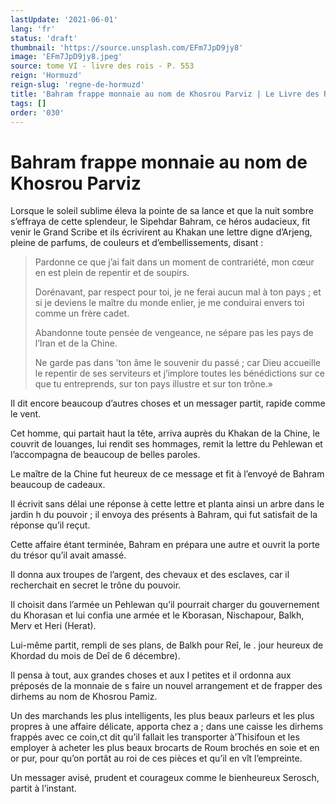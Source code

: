 ```yaml
---
lastUpdate: '2021-06-01'
lang: 'fr'
status: 'draft'
thumbnail: 'https://source.unsplash.com/EFm7JpD9jy8'
image: 'EFm7JpD9jy8.jpeg'
source: tome VI - livre des rois - P. 553
reign: 'Hormuzd'
reign-slug: 'regne-de-hormuzd'
title: 'Bahram frappe monnaie au nom de Khosrou Parviz | Le Livre des Rois | Shâhnâmeh'
tags: []
order: '030'
---
```


# Bahram frappe monnaie au nom de Khosrou Parviz

Lorsque le soleil sublime éleva la pointe de sa lance et que la nuit sombre s’effraya de cette splendeur, le Sipehdar Bahram, ce héros audacieux, fit venir le Grand Scribe et ils écrivirent au Khakan une lettre digne d’Arjeng, pleine de parfums, de couleurs et d’embellissements, disant :

> Pardonne ce que j’ai fait dans un moment de contrariété, mon cœur en est plein de repentir et de soupirs.
>
> Dorénavant, par respect pour toi, je ne ferai aucun mal à ton pays ; et si je deviens le maître du monde enlier, je me conduirai envers toi comme un frère cadet.
>
> Abandonne toute pensée de vengeance, ne sépare pas les pays de l’Iran et de la Chine.
>
> Ne garde pas dans ’ton âme le souvenir du passé ; car Dieu accueille le repentir de ses serviteurs et j’implore toutes les bénédictions sur ce que tu entreprends, sur ton pays illustre et sur ton trône.»

Il dit encore beaucoup d’autres choses et un messager partit, rapide comme le vent.

Cet homme, qui partait haut la tête, arriva auprès du Khakan de la Chine, le couvrit de louanges, lui rendit ses hommages, remit la lettre du Pehlewan et l’accompagna de beaucoup de belles paroles.

Le maître de la Chine fut heureux de ce message et fit à l’envoyé de Bahram beaucoup de cadeaux.

Il écrivit sans délai une réponse à cette lettre et planta ainsi un arbre dans le jardin h du pouvoir ; il envoya des présents à Bahram, qui fut satisfait de la réponse qu’il reçut.

Cette affaire étant terminée, Bahram en prépara une autre et ouvrit la porte du trésor qu’il avait amassé.

Il donna aux troupes de l’argent, des chevaux et des esclaves, car il recherchait en secret le trône du pouvoir.

Il choisit dans l’armée un Pehlewan qu’il pourrait charger du gouvernement du Khorasan et lui confia une armée et le Kborasan, Nischapour, Balkh, Merv et Heri (Herat).

Lui-même partit, rempli de ses plans, de Balkh pour Reî, le . jour heureux de Khordad du mois de Deî de 6 décembre).

Il pensa à tout, aux grandes choses et aux I petites et il ordonna aux préposés de la monnaie de s faire un nouvel arrangement et de frapper des dirhems au nom de Khosrou Pamiz.

Un des marchands les plus intelligents, les plus beaux parleurs et les plus propres à une affaire délicate, apporta chez a ; dans une caisse les dirhems frappés avec ce coin,ct dit qu’il fallait les transporter à’Thisifoun et les employer à acheter les plus beaux brocarts de Roum brochés en soie et en or pur, pour qu’on portât au roi de ces pièces et qu’il en vît l’empreinte.

Un messager avisé, prudent et courageux comme le bienheureux Serosch, partit à l’instant.
